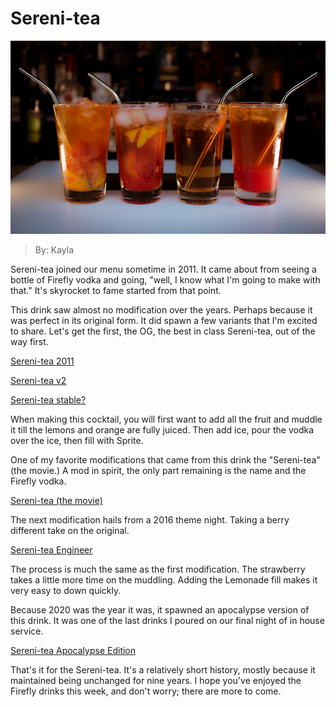 # Sereni-tea
![Sereni-tea](images/sertea.bmp "tea")
> By: Kayla

Sereni-tea joined our menu sometime in 2011. It came about from seeing a bottle of Firefly vodka and going, "well, I know what I'm going to make with that." It's skyrocket to fame started from that point.

This drink saw almost no modification over the years. Perhaps because it was perfect in its original form. It did spawn a few variants that I'm excited to share. Let's get the first, the OG, the best in class Sereni-tea, out of the way first.

[Sereni-tea 2011](https://afktavern.com/drink/270/Sereni-teav1)

[Sereni-tea v2](https://afktavern.com/drink/518/Sereni-teav2)

[Sereni-tea stable?](https://afktavern.com/drink/617/Sereni-tea)

When making this cocktail, you will first want to add all the fruit and muddle it till the lemons and orange are fully juiced. Then add ice, pour the vodka over the ice, then fill with Sprite.

One of my favorite modifications that came from this drink the "Sereni-tea" (the movie.) A mod in spirit, the only part remaining is the name and the Firefly vodka.

[Sereni-tea (the movie)](https://afktavern.com/drink/517/Sereni-teatheMovie)


The next modification hails from a 2016 theme night. Taking a berry different take on the original.

[Sereni-tea Engineer](https://afktavern.com/drink/516/Sereni-teaEngineer)


The process is much the same as the first modification. The strawberry takes a little more time on the muddling. Adding the Lemonade fill makes it very easy to down quickly.

Because 2020 was the year it was, it spawned an apocalypse version of this drink. It was one of the last drinks I poured on our final night of in house service.

[Sereni-tea Apocalypse Edition](https://afktavern.com/drink/515/Sereni-teaApocalypse)

That's it for the Sereni-tea. It's a relatively short history, mostly because it maintained being unchanged for nine years. I hope you've enjoyed the Firefly drinks this week, and don't worry; there are more to come.